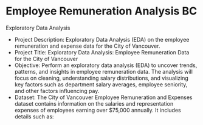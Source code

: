 # Employee Remuneration Analysis BC
Exploratory Data Analysis
- Project Description: Exploratory Data Analysis (EDA) on the employee remuneration and expense data for the City of Vancouver.
- Project Title: Exploratory Data Analysis: Employee Remuneration Data for the City of Vancouver
- Objective: Perform an exploratory data analysis (EDA) to uncover trends, patterns, and insights in employee remuneration data. The analysis will focus on cleaning, understanding salary distributions, and visualizing key factors such as department salary averages, employee seniority, and other factors influencing pay.
- Dataset: The City of Vancouver Employee Remuneration and Expenses dataset contains information on the salaries and representation expenses of employees earning over $75,000 annually. It includes details such as:
